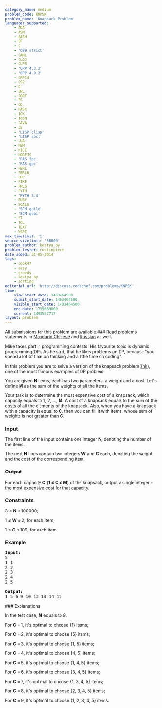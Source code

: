 ```yaml
---
category_name: medium
problem_code: KNPSK
problem_name: 'Knapsack Problem'
languages_supported:
    - ADA
    - ASM
    - BASH
    - BF
    - C
    - 'C99 strict'
    - CAML
    - CLOJ
    - CLPS
    - 'CPP 4.3.2'
    - 'CPP 4.9.2'
    - CPP14
    - CS2
    - D
    - ERL
    - FORT
    - FS
    - GO
    - HASK
    - ICK
    - ICON
    - JAVA
    - JS
    - 'LISP clisp'
    - 'LISP sbcl'
    - LUA
    - NEM
    - NICE
    - NODEJS
    - 'PAS fpc'
    - 'PAS gpc'
    - PERL
    - PERL6
    - PHP
    - PIKE
    - PRLG
    - PYTH
    - 'PYTH 3.4'
    - RUBY
    - SCALA
    - 'SCM guile'
    - 'SCM qobi'
    - ST
    - TCL
    - TEXT
    - WSPC
max_timelimit: '1'
source_sizelimit: '50000'
problem_author: kostya_by
problem_tester: rustinpiece
date_added: 31-05-2014
tags:
    - cook47
    - easy
    - greedy
    - kostya_by
    - sorting
editorial_url: 'http://discuss.codechef.com/problems/KNPSK'
time:
    view_start_date: 1403464500
    submit_start_date: 1403464500
    visible_start_date: 1403464500
    end_date: 1735669800
    current: 1493557717
layout: problem
---
```

All submissions for this problem are available.###  Read problems statements in [Mandarin Chinese](http://www.codechef.com/download/translated/COOK47/mandarin2/KNPSK.pdf) and [Russian](http://www.codechef.com/download/translated/COOK47/russian/KNPSK.pdf) as well.

Mike takes part in programming contests. His favourite topic is dynamic programming(DP). As he said, that he likes problems on DP, because "you spend a lot of time on thinking and a little time on coding".

In this problem you are to solve a version of the knapsack problem([link](http://en.wikipedia.org/wiki/Knapsack_problem)), one of the most famous examples of DP problem.

You are given **N** items, each has two parameters: a weight and a cost. Let's define **M** as the sum of the weights of all the items.

Your task is to determine the most expensive cost of a knapsack, which capacity equals to 1, 2, ..., **M**. A cost of a knapsack equals to the sum of the costs of all the elements of the knapsack. Also, when you have a knapsack with a capacity is equal to **C**, then you can fill it with items, whose sum of weights is not greater than **C**.

### Input

The first line of the input contains one integer **N**, denoting the number of the items.

The next **N** lines contain two integers **W** and **C** each, denoting the weight and the cost of the corresponding item.

### Output

For each capacity **C** (**1 ≤ C ≤ M**) of the knapsack, output a single integer - the most expensive cost for that capacity.

### Constraints

3 ≤ **N** ≤ 100000;

1 ≤ **W** ≤ 2, for each item;

1 ≤ **C** ≤ 109, for each item.

### Example

<pre><b>Input:</b>
5
1 1
2 2
2 3
2 4
2 5

<b>Output:</b>
1 5 6 9 10 12 13 14 15 
</pre>### Explanations

In the test case, **M** equals to 9.

For **C** = 1, it's optimal to choose {1} items;

For **C** = 2, it's optimal to choose {5} items;

For **C** = 3, it's optimal to choose {1, 5} items;

For **C** = 4, it's optimal to choose {4, 5} items;

For **C** = 5, it's optimal to choose {1, 4, 5} items;

For **C** = 6, it's optimal to choose {3, 4, 5} items;

For **C** = 7, it's optimal to choose {1, 3, 4, 5} items;

For **C** = 8, it's optimal to choose {2, 3, 4, 5} items;

For **C** = 9, it's optimal to choose {1, 2, 3, 4, 5} items.
